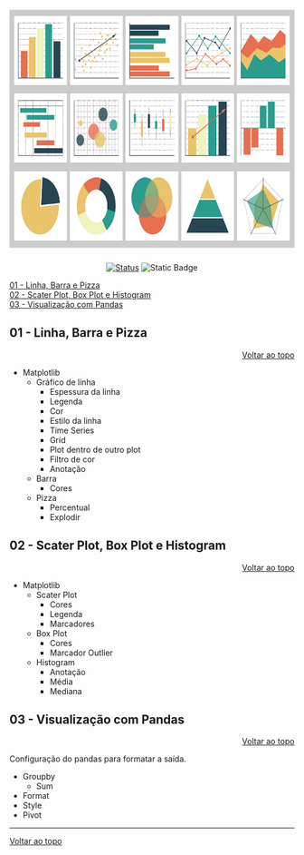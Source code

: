 <a id="topo"></a>
<h1 align="center">
  <img src="../image/plot.png" alt="plot" width=720px height=420px >
  <br>
  <!-- Estudo de Caso -->
</h1>

<div align="center">

<!-- [![Status](https://img.shields.io/badge/version-1.0-blue)]() -->
[![Status](https://img.shields.io/badge/status-active-success.svg)]()
![Static Badge](https://img.shields.io/badge/graficos-blue)

</div>


[01 - Linha, Barra e Pizza](#1)<br>
[02 - Scater Plot, Box Plot e Histogram](#2)<br>
[03 - Visualização com Pandas](#3)<br>


<a id="1"></a>

## 01 - Linha, Barra e Pizza

<div align="right">
    <a href="#topo">Voltar ao topo</a>
</div>

- Matplotlib
  - Gráfico de linha
    * Espessura da linha
    * Legenda
    * Cor
    * Estilo da linha
    * Time Series
    * Grid
    * Plot dentro de outro plot
    * Filtro de cor
    * Anotação
  - Barra
    * Cores
  - Pizza
    * Percentual
    * Explodir


<a id="2"></a>

## 02 - Scater Plot, Box Plot e Histogram

<div align="right">
    <a href="#topo">Voltar ao topo</a>
</div>

- Matplotlib
  - Scater Plot
    * Cores
    * Legenda
    * Marcadores
  - Box Plot
    * Cores
    * Marcador Outlier
  - Histogram
    * Anotação
    * Média
    * Mediana

<a id="3"></a>

## 03 - Visualização com Pandas

<div align="right">
    <a href="#topo">Voltar ao topo</a>
</div>

Configuração do pandas para formatar a saída.

* Groupby
  * Sum
* Format
* Style
* Pivot

***
<div align="left">
    <a href="#topo">Voltar ao topo</a>
</div>